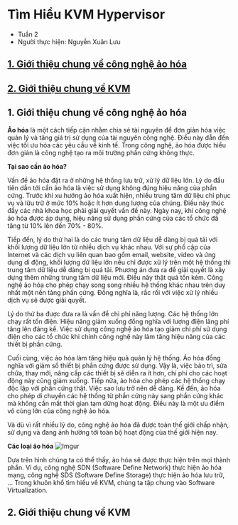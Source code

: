 # Tìm Hiểu KVM Hypervisor
* Tuần 2
* Người thực hiện: Nguyễn Xuân Lưu
## [1. Giới thiệu chung về công nghệ ảo hóa](#vir)
## [2. Giới thiệu chung về KVM](#kvm)

## <a name="vir"> </a>1. Giới thiệu chung về công nghệ ảo hóa
  **Ảo hóa** là một cách tiếp cận nhằm chia sẻ tài nguyên để đơn giản hóa việc quản lý và tăng giá trị sử dụng của tài nguyên công nghệ. Điều này dẫn đến việc tối ưu hóa các yêu cầu về kinh tế. Trong công nghệ, ảo hóa được hiểu đơn giản là công nghệ tạo ra môi trường phần cứng không thực.
  
  **Tại sao cần ảo hóa?**
  
  Vấn đề ảo hóa đặt ra ở những hệ thống lưu trữ, xử lý dữ liệu lớn. Lý do đầu tiên dẫn tới cần ảo hóa là việc sử dụng không đúng hiệu năng của phần cứng. Trước khi xu hướng ảo hóa xuất hiện, nhiều trung tâm dữ liệu chỉ phục vụ và lữu trữ ở mức 10% hoặc ít hơn dung lượng của chúng. Điều này thúc đẩy các nhà khoa học phải giải quyết vấn đề này. Ngày nay, khi công nghệ ảo hóa được áp dụng, hiệu năng sử dụng phần cứng của các tổ chức đã tăng từ 10% lên đến 70% - 80%.
  
  Tiếp đến, lý do thứ hai là do các trung tâm dữ liệu dễ dàng bị quá tải với khối lượng dữ liệu lớn từ nhiều dịch vụ khác nhau. Với sự phổ cập của Internet và các dịch vụ liên quan bao gồm email, website, video và ứng dụng di động, khối lượng dữ liệu lớn nếu chỉ được xử lý trên một hệ thống thì trung tâm dữ liệu dễ dàng bị quá tải. Phương án đưa ra để giải quyết là xây dựng thêm những trung tâm dữ liệu mới. Điều này thật quá tốn kém. Công nghệ ảo hóa cho phép chạy song song nhiều hệ thống khác nhau trên duy nhất một nền tảng phần cứng. Đồng nghĩa là, rắc rối với việc xử lý nhiều dịch vụ sẽ được giải quyết.
  
  Lý do thứ ba được đưa ra là vấn đề chi phí năng lượng. Các hệ thống lớn chạy rất tốn điện. Hiệu năng giảm xuống đồng nghĩa với lượng điện lãng phí tăng lên đáng kể. Việc sử dụng công nghệ ảo hóa tạo giảm chi phí sử dụng điện cho các tổ chức khi chính công nghệ này làm tăng hiệu năng của các thiết bị phần cứng.
  
  Cuối cùng, việc ảo hóa làm tăng hiệu quả quản lý hệ thống. Ảo hóa đồng nghĩa với giảm số thiết bị phần cứng được sử dụng. Vậy là, việc bảo trì, sửa chữa, thay mới, nâng cấp các thiết bị sẽ diễn ra ít hơn, chi phí cho các hoạt động này cũng giảm xuống. Tiếp nữa, ảo hóa cho phép các hệ thống chạy độc lập với phần cứng thật. Việc sao lưu trở nên dễ dàng. Kế đến, ảo hóa cho phép di chuyển các hệ thống từ phần cứng này sang phần cứng khác mà không cần mất thời gian tạm dừng hoạt động. Điều này là một ưu điểm vô cùng lớn của công nghệ ảo hóa.
  
  Và dù vì rất nhiều lý do, công nghệ ảo hóa đã được toàn thế giới chấp nhận, sử dụng và đang ảnh hưởng tới toàn bộ hoạt động của thế giới hiện nay.
  
 **Các loại ảo hóa**
 ![Imgur](https://i.imgur.com/lKu1TkE.png)
 
 Dựa trên hình chúng ta có thể thấy, ảo hóa sẽ được thực hiện trên mọi thành phần. Ví dụ, công nghệ SDN (Software Define Network) thực hiện ảo hóa mạng, công nghệ SDS (Software Define Storage) thực hiện ảo hóa lưu trữ, … Trong khuôn khổ tìm hiểu về KVM, chúng ta tập chung vào Software Virtualization.

## <a name="kvm"></a>2. Giới thiệu chung về KVM

